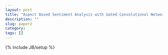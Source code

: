 ```yaml
---
layout: post
title: "Aspect Based Sentiment Analysis with Gated Convolutional Networks"
description: ""
slug: paper2
category: 
tags: []
---
```

{% include JB/setup %}
